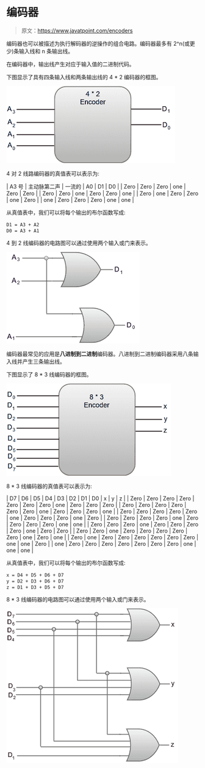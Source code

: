 # 编码器

> 原文：<https://www.javatpoint.com/encoders>

编码器也可以被描述为执行解码器的逆操作的组合电路。编码器最多有 2^n(或更少)条输入线和 n 条输出线。

在编码器中，输出线产生对应于输入值的二进制代码。

下图显示了具有四条输入线和两条输出线的 4 * 2 编码器的框图。

![Encoders](img/40aab02d709de23117fe8dd8964e8453.png)

4 对 2 线路编码器的真值表可以表示为:

| A3 号 | 主动脉第二声 | 一流的 | A0 | D1 | D0 |
| Zero | Zero | Zero | one | Zero | Zero |
| Zero | Zero | one | Zero | Zero | one |
| Zero | one | Zero | Zero | one | Zero |
| one | Zero | Zero | Zero | one | one |

从真值表中，我们可以将每个输出的布尔函数写成:

```
D1 = A3 + A2
D0 = A3 + A1

```

4 到 2 线编码器的电路图可以通过使用两个输入或门来表示。

![Encoders](img/498069fd86aa78ba1092f7c22fa4f6bb.png)

编码器最常见的应用是**八进制到二进制**编码器。八进制到二进制编码器采用八条输入线并产生三条输出线。

下图显示了 8 * 3 线编码器的框图。

![Encoders](img/13c321e069c3c38d22c0808446011c3c.png)

8 * 3 线编码器的真值表可以表示为:

| D7 | D6 | D5 | D4 | D3 | D2 | D1 | D0 | x | y | z |
| Zero | Zero | Zero | Zero | Zero | Zero | Zero | one | Zero | Zero | Zero |
| Zero | Zero | Zero | Zero | Zero | Zero | one | Zero | Zero | Zero | one |
| Zero | Zero | Zero | Zero | Zero | one | Zero | Zero | Zero | one | Zero |
| Zero | Zero | Zero | Zero | one | Zero | Zero | Zero | Zero | one | one |
| Zero | Zero | Zero | one | Zero | Zero | Zero | Zero | one | Zero | Zero |
| Zero | Zero | one | Zero | Zero | Zero | Zero | Zero | one | Zero | one |
| Zero | one | Zero | Zero | Zero | Zero | Zero | Zero | one | one | Zero |
| one | Zero | Zero | Zero | Zero | Zero | Zero | Zero | one | one | one |

从真值表中，我们可以将每个输出的布尔函数写成:

```
x = D4 + D5 + D6 + D7
y = D2 + D3 + D6 + D7
z = D1 + D3 + D5 + D7

```

8 * 3 线编码器的电路图可以通过使用两个输入或门来表示。

![Encoders](img/052c1cf44bcbc94987d7ef1fff87f751.png)
